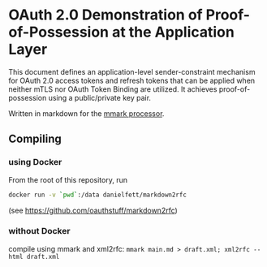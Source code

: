 # OAuth 2.0 Demonstration of Proof-of-Possession at the Application Layer

This document defines an application-level sender-constraint mechanism for
OAuth 2.0 access tokens and refresh tokens that can be applied when neither mTLS nor
OAuth Token Binding are utilized. It achieves proof-of-possession using
a public/private key pair.

Written in markdown for the [mmark processor](https://github.com/mmarkdown/mmark).

## Compiling

### using Docker
From the root of this repository, run
```bash
docker run -v `pwd`:/data danielfett/markdown2rfc
```
(see https://github.com/oauthstuff/markdown2rfc)

### without Docker
compile using mmark and xml2rfc: `mmark main.md > draft.xml; xml2rfc --html draft.xml`
